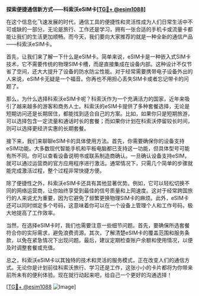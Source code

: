 **探索便捷通信新方式——科索沃eSIM卡[[TG💪+ @esim1088](https://t.me/s/esim1088)]**

在这个信息化飞速发展的时代，通信工具的便捷性和灵活性成为人们日常生活中不可或缺的一部分。无论是旅行、工作还是学习，拥有一张合适的手机卡或流量卡都能让我们的生活更加顺畅。而今天，我们要向大家推荐的就是一种全新的通信产品——科索沃eSIM卡。

首先，让我们来了解一下什么是eSIM卡。简单来说，eSIM卡是一种嵌入式SIM卡技术，它不需要传统的物理SIM卡槽，而是直接集成在设备内部。这种设计不仅节省了空间，还大大提升了设备的防水防尘性能。对于经常需要携带电子设备外出的人来说，eSIM卡无疑是一个福音。你再也不用担心丢失SIM卡或者忘记带卡的问题了。

那么，为什么选择科索沃eSIM卡呢？科索沃作为一个充满活力的国家，近年来吸引了越来越多的游客和商务人士。科索沃的eSIM卡提供了多种套餐选择，无论是短期访问还是长期居住，都能找到适合自己的方案。比如，如果你只是短期旅游，可以选择包含一定流量和通话时长的套餐；而如果你计划在科索沃停留较长时间，则可以选择更经济实惠的长期套餐。

接下来，我们来聊聊eSIM卡的具体使用方法。首先，你需要确保你的设备支持eSIM功能。大多数现代智能手机和平板电脑都已支持这一功能，但具体型号可能有所不同。你可以查看设备说明书或联系制造商确认。一旦确认设备支持eSIM，就可以通过运营商的官方应用程序进行激活。通常情况下，只需几个简单的步骤就能完成激活过程，整个过程非常快捷方便。

除了便捷性之外，科索沃eSIM卡还具有其他显著优势。例如，它可以轻松切换不同的网络运营商，让你始终享受到最佳的信号质量和上网速度。这对于经常跨国旅行的人来说尤为重要，因为它避免了频繁更换物理SIM卡的麻烦。此外，eSIM卡还可以同时绑定多个号码，这意味着你可以在一个设备上管理个人和工作号码，极大地提高了工作效率。

当然，在选择eSIM卡时，我们也需要注意一些细节问题。首先，要确保所选套餐符合你的实际需求，避免浪费资源。其次，了解清楚eSIM卡的覆盖范围和服务条款，以免在紧急情况下出现问题。最后，建议定期检查账户余额和使用情况，以便及时调整套餐或充值。

总之，科索沃eSIM卡以其独特的技术和灵活的服务模式，正在改变人们的通信方式。无论你是计划前往科索沃旅行、学习还是工作，这张小小的卡片都将为你带来前所未有的便利体验。现在就行动起来吧，给自己一个更好的沟通选择！

[[TG💪+ @esim1088](https://t.me/s/esim1088) ![Image](https://i.postimg.cc/4NQfJmqS/Snipaste-2025-05-13-00-14-12.png)]